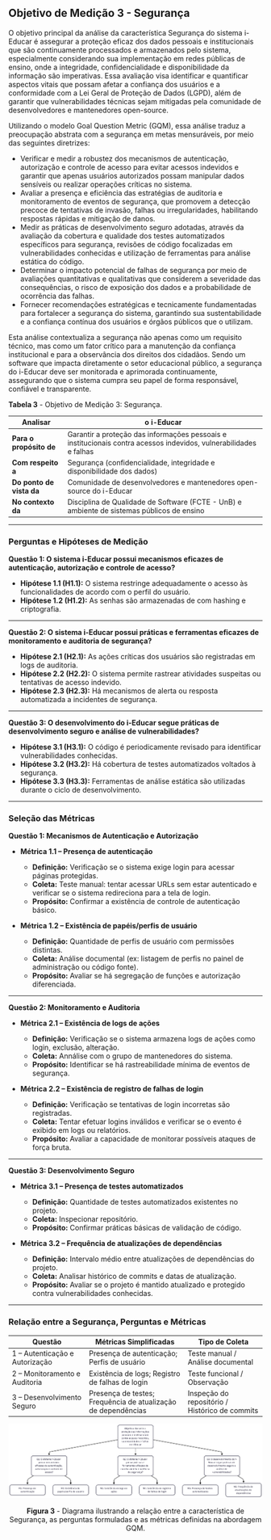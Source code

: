 <!--  Observação da Manuella

AQUI IRIAM OS OUTROS OBJETIVOS DE MEDIÇÃO (MANUTENIBILIDADE E SEGURANÇA) COM SUAS RESPECTIVAS TABELAS, PERGUNTAS, HIPÓTESES, MÉTRICAS E DIAGRAMAS
 -->
 
## Objetivo de Medição 3 - Segurança


O objetivo principal da análise da característica Segurança do sistema i-Educar é assegurar a proteção eficaz dos dados pessoais e institucionais que são continuamente processados e armazenados pelo sistema, especialmente considerando sua implementação em redes públicas de ensino, onde a integridade, confidencialidade e disponibilidade da informação são imperativas. Essa avaliação visa identificar e quantificar aspectos vitais que possam afetar a confiança dos usuários e a conformidade com a Lei Geral de Proteção de Dados (LGPD), além de garantir que vulnerabilidades técnicas sejam mitigadas pela comunidade de desenvolvedores e mantenedores open-source.

Utilizando o modelo Goal Question Metric (GQM), essa análise traduz a preocupação abstrata com a segurança em metas mensuráveis, por meio das seguintes diretrizes:

- Verificar e medir a robustez dos mecanismos de autenticação, autorização e controle de acesso para evitar acessos indevidos e garantir que apenas usuários autorizados possam manipular dados sensíveis ou realizar operações críticas no sistema.
- Avaliar a presença e eficiência das estratégias de auditoria e monitoramento de eventos de segurança, que promovem a detecção precoce de tentativas de invasão, falhas ou irregularidades, habilitando respostas rápidas e mitigação de danos.
- Medir as práticas de desenvolvimento seguro adotadas, através da avaliação da cobertura e qualidade dos testes automatizados específicos para segurança, revisões de código focalizadas em vulnerabilidades conhecidas e utilização de ferramentas para análise estática do código.
- Determinar o impacto potencial de falhas de segurança por meio de avaliações quantitativas e qualitativas que considerem a severidade das consequências, o risco de exposição dos dados e a probabilidade de ocorrência das falhas.
- Fornecer recomendações estratégicas e tecnicamente fundamentadas para fortalecer a segurança do sistema, garantindo sua sustentabilidade e a confiança contínua dos usuários e órgãos públicos que o utilizam.

Esta análise contextualiza a segurança não apenas como um requisito técnico, mas como um fator crítico para a manutenção da confiança institucional e para a observância dos direitos dos cidadãos. Sendo um software que impacta diretamente o setor educacional público, a segurança do i-Educar deve ser monitorada e aprimorada continuamente, assegurando que o sistema cumpra seu papel de forma responsável, confiável e transparente.


**Tabela 3** - Objetivo de Medição 3: Segurança.

| **Analisar**             | o i-Educar                                                                                                        |
| ------------------------ | ----------------------------------------------------------------------------------------------------------------- |
| **Para o propósito de**  | Garantir a proteção das informações pessoais e institucionais contra acessos indevidos, vulnerabilidades e falhas |
| **Com respeito a**       | Segurança (confidencialidade, integridade e disponibilidade dos dados)                                            |
| **Do ponto de vista da** | Comunidade de desenvolvedores e mantenedores open-source do i-Educar                                              |
| **No contexto da**       | Disciplina de Qualidade de Software (FCTE - UnB) e ambiente de sistemas públicos de ensino                        |

---


### Perguntas e Hipóteses de Medição

**Questão 1: O sistema i-Educar possui mecanismos eficazes de autenticação, autorização e controle de acesso?**

* **Hipótese 1.1 (H1.1):** O sistema restringe adequadamente o acesso às funcionalidades de acordo com o perfil do usuário.  
* **Hipótese 1.2 (H1.2):** As senhas são armazenadas de com hashing e criptografia.  

---

**Questão 2: O sistema i-Educar possui práticas e ferramentas eficazes de monitoramento e auditoria de segurança?**

* **Hipótese 2.1 (H2.1):** As ações críticas dos usuários são registradas em logs de auditoria.  
* **Hipótese 2.2 (H2.2):** O sistema permite rastrear atividades suspeitas ou tentativas de acesso indevido.  
* **Hipótese 2.3 (H2.3):** Há mecanismos de alerta ou resposta automatizada a incidentes de segurança.  

---

**Questão 3: O desenvolvimento do i-Educar segue práticas de desenvolvimento seguro e análise de vulnerabilidades?**

* **Hipótese 3.1 (H3.1):** O código é periodicamente revisado para identificar vulnerabilidades conhecidas.  
* **Hipótese 3.2 (H3.2):** Há cobertura de testes automatizados voltados à segurança.  
* **Hipótese 3.3 (H3.3):** Ferramentas de análise estática são utilizadas durante o ciclo de desenvolvimento.  

---

### Seleção das Métricas

**Questão 1: Mecanismos de Autenticação e Autorização**

* **Métrica 1.1 – Presença de autenticação**  
    * **Definição:** Verificação se o sistema exige login para acessar páginas protegidas.  
    * **Coleta:** Teste manual: tentar acessar URLs sem estar autenticado e verificar se o sistema redireciona para a tela de login.  
    * **Propósito:** Confirmar a existência de controle de autenticação básico.  

* **Métrica 1.2 – Existência de papéis/perfis de usuário**  
    * **Definição:** Quantidade de perfis de usuário com permissões distintas.  
    * **Coleta:** Análise documental (ex: listagem de perfis no painel de administração ou código fonte).  
    * **Propósito:** Avaliar se há segregação de funções e autorização diferenciada.  

---

**Questão 2: Monitoramento e Auditoria**

* **Métrica 2.1 – Existência de logs de ações**  
    * **Definição:** Verificação se o sistema armazena logs de ações como login, exclusão, alteração.  
    * **Coleta:** Annálise com o grupo de mantenedores do sistema.  
    * **Propósito:** Identificar se há rastreabilidade mínima de eventos de segurança.  

* **Métrica 2.2 – Existência de registro de falhas de login**  
    * **Definição:** Verificação se tentativas de login incorretas são registradas.  
    * **Coleta:** Tentar efetuar logins inválidos e verificar se o evento é exibido em logs ou relatórios.  
    * **Propósito:** Avaliar a capacidade de monitorar possíveis ataques de força bruta.  

---

**Questão 3: Desenvolvimento Seguro**

* **Métrica 3.1 – Presença de testes automatizados**  
    * **Definição:** Quantidade de testes automatizados existentes no projeto.  
    * **Coleta:** Inspecionar repositório.  
    * **Propósito:** Confirmar práticas básicas de validação de código.  

* **Métrica 3.2 – Frequência de atualizações de dependências**  
    * **Definição:** Intervalo médio entre atualizações de dependências do projeto.  
    * **Coleta:** Analisar histórico de commits e datas de atualização.  
    * **Propósito:** Avaliar se o projeto é mantido atualizado e protegido contra vulnerabilidades conhecidas.  

---

### Relação entre a Segurança, Perguntas e Métricas

| **Questão** | **Métricas Simplificadas** | **Tipo de Coleta** |
| ------------ | --------------------------- | ------------------ |
| 1 – Autenticação e Autorização | Presença de autenticação; Perfis de usuário | Teste manual / Análise documental |
| 2 – Monitoramento e Auditoria | Existência de logs; Registro de falhas de login | Teste funcional / Observação |
| 3 – Desenvolvimento Seguro | Presença de testes; Frequência de atualização de dependências | Inspeção do repositório / Histórico de commits |


![Relação entre a Segurança, Perguntas e Métricas](../assets/diagrama_seguranca.png)

<p align="center"><b>Figura 3</b> - Diagrama ilustrando a relação entre a característica de Segurança, as perguntas formuladas e as métricas definidas na abordagem GQM.</p>

